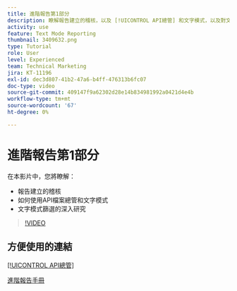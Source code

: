 ```yaml
---
title: 進階報告第1部分
description: 瞭解報告建立的稽核，以及 [!UICONTROL API總管] 和文字模式，以及對文字模式篩選器的深入研究。
activity: use
feature: Text Mode Reporting
thumbnail: 3409632.png
type: Tutorial
role: User
level: Experienced
team: Technical Marketing
jira: KT-11196
exl-id: dec3d807-41b2-47a6-b4ff-476313b6fc07
doc-type: video
source-git-commit: 409147f9a62302d28e14b834981992a0421d4e4b
workflow-type: tm+mt
source-wordcount: '67'
ht-degree: 0%

---
```


# 進階報告第1部分

在本影片中，您將瞭解：

* 報告建立的稽核
* 如何使用API檔案總管和文字模式
* 文字模式篩選的深入研究

>[!VIDEO](https://video.tv.adobe.com/v/3409632/?quality=12&learn=on)

## 方便使用的連結

[[!UICONTROL API總管]](https://developer.adobe.com/workfront/api-explorer/)

[進階報告手冊](/help/assets/advanced-reporting-manual.pdf)
